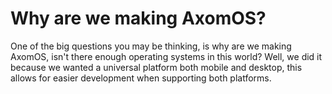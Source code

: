 # Why are we making AxomOS?
One of the big questions you may be thinking, is why are we making AxomOS, isn't there enough operating systems in this world? Well, we did it because we wanted a universal platform both mobile and desktop, this allows for easier development when supporting both platforms. 
